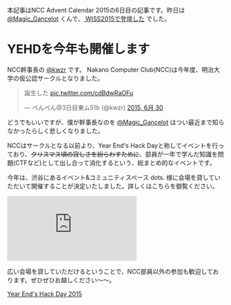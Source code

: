 本記事はNCC Advent Calendar 2015の6日目の記事です。昨日は [@Magic_Gancelot](https://twitter.com/Magic_Gancelot) くんで、[
WISS2015で登壇した](http://mimorisuzuko.hatenablog.com/entry/2015/12/05/153315) でした。

# YEHDを今年も開催します

NCC幹事長の [@kwzr](https://twitter.com/kwzr) です。
Nakano Computer Club(NCC)は今年度、明治大学の仮公認サークルとなりました。

<blockquote class="twitter-tweet" lang="ja"><p lang="ja" dir="ltr">誕生した <a href="http://t.co/cdBdwRaOFu">pic.twitter.com/cdBdwRaOFu</a></p>&mdash; ぺんぺん@3日目東ム51b (@kwzr) <a href="https://twitter.com/kwzr/status/615697619621277696">2015, 6月 30</a></blockquote>
<script async src="//platform.twitter.com/widgets.js" charset="utf-8"></script>

どうでもいいですが、僕が幹事長なのを [@Magic_Gancelot](https://twitter.com/Magic_Gancelot) はつい最近まで知らなかったらしく悲しくなりました。

NCCはサークルとなる以前より、Year End's Hack Dayと称してイベントを行っており、<s>クリスマス頃の寂しさを紛らわすために</s>、部員が一年で学んだ知識を問題(CTFなど)として出し合って消化するという、総まとめ的なイベントです。

今年は、渋谷にあるイベント&コミュニティスペース dots. 様に会場を貸していただいて開催することが決定いたしました。詳しくはこちらを御覧ください。

<iframe src="http://eventdots.jp/event/576488" frameborder="0"></iframe>

広い会場を貸していただけるということで、NCC部員以外の参加も歓迎しております。ぜひぜひお越しください〜〜。

[Year End's Hack Day 2015](https://yehd.meiji-ncc.tech/)
